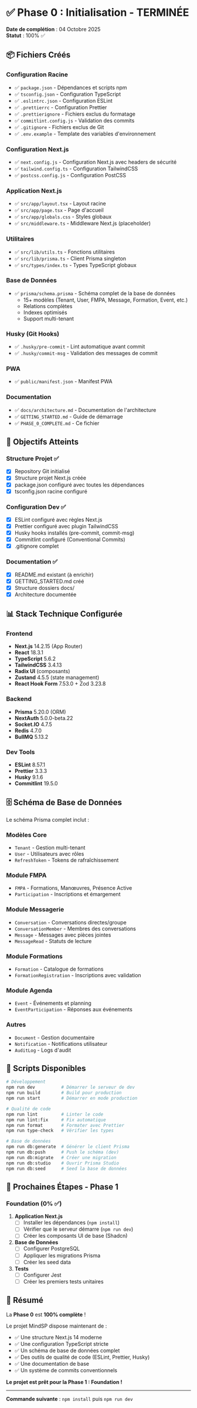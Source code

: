# ✅ Phase 0 : Initialisation - TERMINÉE

**Date de complétion** : 04 Octobre 2025  
**Statut** : 100% ✅

## 📦 Fichiers Créés

### Configuration Racine

- ✅ `package.json` - Dépendances et scripts npm
- ✅ `tsconfig.json` - Configuration TypeScript
- ✅ `.eslintrc.json` - Configuration ESLint
- ✅ `.prettierrc` - Configuration Prettier
- ✅ `.prettierignore` - Fichiers exclus du formatage
- ✅ `commitlint.config.js` - Validation des commits
- ✅ `.gitignore` - Fichiers exclus de Git
- ✅ `.env.example` - Template des variables d'environnement

### Configuration Next.js

- ✅ `next.config.js` - Configuration Next.js avec headers de sécurité
- ✅ `tailwind.config.ts` - Configuration TailwindCSS
- ✅ `postcss.config.js` - Configuration PostCSS

### Application Next.js

- ✅ `src/app/layout.tsx` - Layout racine
- ✅ `src/app/page.tsx` - Page d'accueil
- ✅ `src/app/globals.css` - Styles globaux
- ✅ `src/middleware.ts` - Middleware Next.js (placeholder)

### Utilitaires

- ✅ `src/lib/utils.ts` - Fonctions utilitaires
- ✅ `src/lib/prisma.ts` - Client Prisma singleton
- ✅ `src/types/index.ts` - Types TypeScript globaux

### Base de Données

- ✅ `prisma/schema.prisma` - Schéma complet de la base de données
  - 15+ modèles (Tenant, User, FMPA, Message, Formation, Event, etc.)
  - Relations complètes
  - Indexes optimisés
  - Support multi-tenant

### Husky (Git Hooks)

- ✅ `.husky/pre-commit` - Lint automatique avant commit
- ✅ `.husky/commit-msg` - Validation des messages de commit

### PWA

- ✅ `public/manifest.json` - Manifest PWA

### Documentation

- ✅ `docs/architecture.md` - Documentation de l'architecture
- ✅ `GETTING_STARTED.md` - Guide de démarrage
- ✅ `PHASE_0_COMPLETE.md` - Ce fichier

## 🎯 Objectifs Atteints

### Structure Projet ✅

- [x] Repository Git initialisé
- [x] Structure projet Next.js créée
- [x] package.json configuré avec toutes les dépendances
- [x] tsconfig.json racine configuré

### Configuration Dev ✅

- [x] ESLint configuré avec règles Next.js
- [x] Prettier configuré avec plugin TailwindCSS
- [x] Husky hooks installés (pre-commit, commit-msg)
- [x] Commitlint configuré (Conventional Commits)
- [x] .gitignore complet

### Documentation ✅

- [x] README.md existant (à enrichir)
- [x] GETTING_STARTED.md créé
- [x] Structure dossiers docs/
- [x] Architecture documentée

## 📊 Stack Technique Configurée

### Frontend

- **Next.js** 14.2.15 (App Router)
- **React** 18.3.1
- **TypeScript** 5.6.2
- **TailwindCSS** 3.4.13
- **Radix UI** (composants)
- **Zustand** 4.5.5 (state management)
- **React Hook Form** 7.53.0 + Zod 3.23.8

### Backend

- **Prisma** 5.20.0 (ORM)
- **NextAuth** 5.0.0-beta.22
- **Socket.IO** 4.7.5
- **Redis** 4.7.0
- **BullMQ** 5.13.2

### Dev Tools

- **ESLint** 8.57.1
- **Prettier** 3.3.3
- **Husky** 9.1.6
- **Commitlint** 19.5.0

## 🗄️ Schéma de Base de Données

Le schéma Prisma complet inclut :

### Modèles Core

- `Tenant` - Gestion multi-tenant
- `User` - Utilisateurs avec rôles
- `RefreshToken` - Tokens de rafraîchissement

### Module FMPA

- `FMPA` - Formations, Manœuvres, Présence Active
- `Participation` - Inscriptions et émargement

### Module Messagerie

- `Conversation` - Conversations directes/groupe
- `ConversationMember` - Membres des conversations
- `Message` - Messages avec pièces jointes
- `MessageRead` - Statuts de lecture

### Module Formations

- `Formation` - Catalogue de formations
- `FormationRegistration` - Inscriptions avec validation

### Module Agenda

- `Event` - Événements et planning
- `EventParticipation` - Réponses aux événements

### Autres

- `Document` - Gestion documentaire
- `Notification` - Notifications utilisateur
- `AuditLog` - Logs d'audit

## 🔧 Scripts Disponibles

```bash
# Développement
npm run dev          # Démarrer le serveur de dev
npm run build        # Build pour production
npm run start        # Démarrer en mode production

# Qualité de code
npm run lint         # Linter le code
npm run lint:fix     # Fix automatique
npm run format       # Formater avec Prettier
npm run type-check   # Vérifier les types

# Base de données
npm run db:generate  # Générer le client Prisma
npm run db:push      # Push le schéma (dev)
npm run db:migrate   # Créer une migration
npm run db:studio    # Ouvrir Prisma Studio
npm run db:seed      # Seed la base de données
```

## 📝 Prochaines Étapes - Phase 1

### Foundation (0% ✅)

1. **Application Next.js**
   - [ ] Installer les dépendances (`npm install`)
   - [ ] Vérifier que le serveur démarre (`npm run dev`)
   - [ ] Créer les composants UI de base (Shadcn)

2. **Base de Données**
   - [ ] Configurer PostgreSQL
   - [ ] Appliquer les migrations Prisma
   - [ ] Créer les seed data

3. **Tests**
   - [ ] Configurer Jest
   - [ ] Créer les premiers tests unitaires

## 🎉 Résumé

La **Phase 0** est **100% complète** !

Le projet MindSP dispose maintenant de :

- ✅ Une structure Next.js 14 moderne
- ✅ Une configuration TypeScript stricte
- ✅ Un schéma de base de données complet
- ✅ Des outils de qualité de code (ESLint, Prettier, Husky)
- ✅ Une documentation de base
- ✅ Un système de commits conventionnels

**Le projet est prêt pour la Phase 1 : Foundation !**

---

**Commande suivante** : `npm install` puis `npm run dev`
